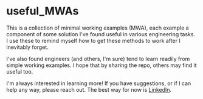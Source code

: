 # useful_MWAs

This is a collection of minimal working examples (MWA), each example a component of some solution I've 
found useful in various engineering tasks. I use these to remind myself how to get these methods to work
after I inevitably forget. 

I've also found engineers (and others, I'm sure) tend to learn readily from simple working examples. I 
hope that by sharing the repo, others may find it useful too.

I'm always interested in learning more! If you have suggestions, or if I can help any way, please 
reach out. The best way for now is <a href=https://www.linkedin.com/in/samshoun>LinkedIn</a>.
